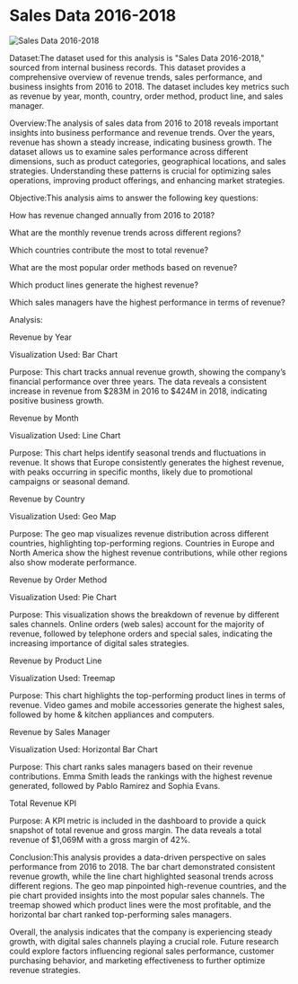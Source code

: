 # Sales Data 2016-2018
![Sales Data 2016-2018](https://github.com/user-attachments/assets/8b2aad8f-9b2a-47dd-b247-15299ba5ea40)

Dataset:The dataset used for this analysis is "Sales Data 2016-2018," sourced from internal business records. This dataset provides a comprehensive overview of revenue trends, sales performance, and business insights from 2016 to 2018. The dataset includes key metrics such as revenue by year, month, country, order method, product line, and sales manager.

Overview:The analysis of sales data from 2016 to 2018 reveals important insights into business performance and revenue trends. Over the years, revenue has shown a steady increase, indicating business growth. The dataset allows us to examine sales performance across different dimensions, such as product categories, geographical locations, and sales strategies. Understanding these patterns is crucial for optimizing sales operations, improving product offerings, and enhancing market strategies.

Objective:This analysis aims to answer the following key questions:

How has revenue changed annually from 2016 to 2018?

What are the monthly revenue trends across different regions?

Which countries contribute the most to total revenue?

What are the most popular order methods based on revenue?

Which product lines generate the highest revenue?

Which sales managers have the highest performance in terms of revenue?

Analysis:

Revenue by Year

Visualization Used: Bar Chart

Purpose: This chart tracks annual revenue growth, showing the company’s financial performance over three years. The data reveals a consistent increase in revenue from $283M in 2016 to $424M in 2018, indicating positive business growth.

Revenue by Month

Visualization Used: Line Chart

Purpose: This chart helps identify seasonal trends and fluctuations in revenue. It shows that Europe consistently generates the highest revenue, with peaks occurring in specific months, likely due to promotional campaigns or seasonal demand.

Revenue by Country

Visualization Used: Geo Map

Purpose: The geo map visualizes revenue distribution across different countries, highlighting top-performing regions. Countries in Europe and North America show the highest revenue contributions, while other regions also show moderate performance.

Revenue by Order Method

Visualization Used: Pie Chart

Purpose: This visualization shows the breakdown of revenue by different sales channels. Online orders (web sales) account for the majority of revenue, followed by telephone orders and special sales, indicating the increasing importance of digital sales strategies.

Revenue by Product Line

Visualization Used: Treemap

Purpose: This chart highlights the top-performing product lines in terms of revenue. Video games and mobile accessories generate the highest sales, followed by home & kitchen appliances and computers.

Revenue by Sales Manager

Visualization Used: Horizontal Bar Chart

Purpose: This chart ranks sales managers based on their revenue contributions. Emma Smith leads the rankings with the highest revenue generated, followed by Pablo Ramirez and Sophia Evans.

Total Revenue KPI

Purpose: A KPI metric is included in the dashboard to provide a quick snapshot of total revenue and gross margin. The data reveals a total revenue of $1,069M with a gross margin of 42%.

Conclusion:This analysis provides a data-driven perspective on sales performance from 2016 to 2018. The bar chart demonstrated consistent revenue growth, while the line chart highlighted seasonal trends across different regions. The geo map pinpointed high-revenue countries, and the pie chart provided insights into the most popular sales channels. The treemap showed which product lines were the most profitable, and the horizontal bar chart ranked top-performing sales managers.

Overall, the analysis indicates that the company is experiencing steady growth, with digital sales channels playing a crucial role. Future research could explore factors influencing regional sales performance, customer purchasing behavior, and marketing effectiveness to further optimize revenue strategies.

